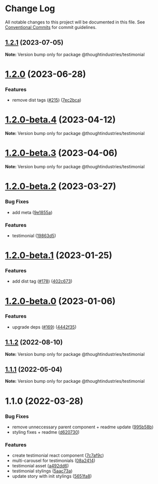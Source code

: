 # Change Log

All notable changes to this project will be documented in this file.
See [Conventional Commits](https://conventionalcommits.org) for commit guidelines.

## [1.2.1](https://github.com/thoughtindustries/helium/compare/@thoughtindustries/testimonial@1.2.0...@thoughtindustries/testimonial@1.2.1) (2023-07-05)

**Note:** Version bump only for package @thoughtindustries/testimonial





# [1.2.0](https://github.com/thoughtindustries/helium/compare/@thoughtindustries/testimonial@1.2.0-beta.4...@thoughtindustries/testimonial@1.2.0) (2023-06-28)


### Features

* remove dist tags ([#215](https://github.com/thoughtindustries/helium/issues/215)) ([7ec2bca](https://github.com/thoughtindustries/helium/commit/7ec2bca0750325fe2d6c2528973846d86c082844))





# [1.2.0-beta.4](https://github.com/thoughtindustries/helium/compare/@thoughtindustries/testimonial@1.2.0-beta.2...@thoughtindustries/testimonial@1.2.0-beta.4) (2023-04-12)

**Note:** Version bump only for package @thoughtindustries/testimonial





# [1.2.0-beta.3](https://github.com/thoughtindustries/helium/compare/@thoughtindustries/testimonial@1.2.0-beta.2...@thoughtindustries/testimonial@1.2.0-beta.3) (2023-04-06)

**Note:** Version bump only for package @thoughtindustries/testimonial





# [1.2.0-beta.2](https://github.com/thoughtindustries/helium/compare/@thoughtindustries/testimonial@1.2.0-beta.1...@thoughtindustries/testimonial@1.2.0-beta.2) (2023-03-27)


### Bug Fixes

* add meta ([9e1855a](https://github.com/thoughtindustries/helium/commit/9e1855a035237e4005cb4cfeca0a62983c7d079e))


### Features

* testimonial ([19863d5](https://github.com/thoughtindustries/helium/commit/19863d534861abfb64ee408e3df78403bdf624c5))





# [1.2.0-beta.1](https://github.com/thoughtindustries/helium/compare/@thoughtindustries/testimonial@1.2.0-beta.0...@thoughtindustries/testimonial@1.2.0-beta.1) (2023-01-25)


### Features

* add dist tag ([#178](https://github.com/thoughtindustries/helium/issues/178)) ([402c673](https://github.com/thoughtindustries/helium/commit/402c67371b68a72d488c977701551b8a91ef5959))





# [1.2.0-beta.0](https://github.com/thoughtindustries/helium/compare/@thoughtindustries/testimonial@1.1.2...@thoughtindustries/testimonial@1.2.0-beta.0) (2023-01-06)


### Features

* upgrade deps ([#169](https://github.com/thoughtindustries/helium/issues/169)) ([4442f35](https://github.com/thoughtindustries/helium/commit/4442f35f6013119bb5e9baf154bdab9a3583b543))





## [1.1.2](https://github.com/thoughtindustries/helium/compare/@thoughtindustries/testimonial@1.1.1...@thoughtindustries/testimonial@1.1.2) (2022-08-10)

**Note:** Version bump only for package @thoughtindustries/testimonial





## [1.1.1](https://github.com/thoughtindustries/helium/compare/@thoughtindustries/testimonial@1.1.0...@thoughtindustries/testimonial@1.1.1) (2022-05-04)

**Note:** Version bump only for package @thoughtindustries/testimonial





# 1.1.0 (2022-03-28)


### Bug Fixes

* remove unneccessary parent component + readme update ([995b58b](https://github.com/thoughtindustries/helium/commit/995b58b25de491a47a06be308486cfc41fb494d1))
* styling fixes + readme ([d620730](https://github.com/thoughtindustries/helium/commit/d62073040e176319743b082e680b659a181939ca))


### Features

* create testimonial react component ([7c7af9c](https://github.com/thoughtindustries/helium/commit/7c7af9c4647eeb7b0d2803b7a6b54ed257aa81f1))
* multi-carousel for testimonials ([08a2414](https://github.com/thoughtindustries/helium/commit/08a2414ff7a52c3f8e3f8eaef30b4a385820e7f9))
* testimonial asset ([a492dd6](https://github.com/thoughtindustries/helium/commit/a492dd6d2b67ba923db591c796d0fb5900970b5a))
* testimonial stylings ([5aac73a](https://github.com/thoughtindustries/helium/commit/5aac73a26bf895cf4fd07f2510c803c3239bdf93))
* update story with init stylings ([5651fa8](https://github.com/thoughtindustries/helium/commit/5651fa8b6df11f58e604d9ffef287f1978f7aa1b))
